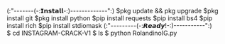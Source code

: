(:"-------(-:𝗜𝗻𝘀𝘁𝗮𝗹𝗹-:)-------------":)
$pkg update && pkg upgrade
$pkg install git
$pkg install python
$pip install requests
$pip install bs4
$pip install rich
$pip install stdiomask
(:"---------(-:𝙍𝙚𝙖𝙙𝙮!-:)-----------":)  
 $ cd INSTAGRAM-CRACK-V1
 $ ls
 $ python RolandinoIG.py

